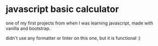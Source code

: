 # javascript basic calculator

one of my first projects from when I was learning javascript, made with vanilla and bootstrap.

didn't use any formatter or linter on this one, but it is functional :)
